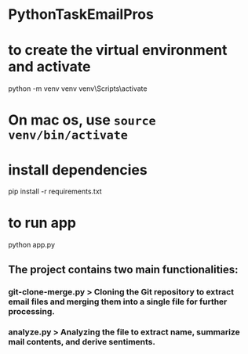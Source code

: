 # PythonTaskEmailPros
# to create the virtual environment and activate
python -m venv venv
venv\Scripts\activate
# On mac os, use `source venv/bin/activate`

# install dependencies
pip install -r requirements.txt

# to run app 
python app.py

## The project contains two main functionalities:
### git-clone-merge.py > Cloning the Git repository to extract email files and merging them into a single file for further processing.
### analyze.py > Analyzing the file to extract name, summarize mail contents, and derive sentiments.